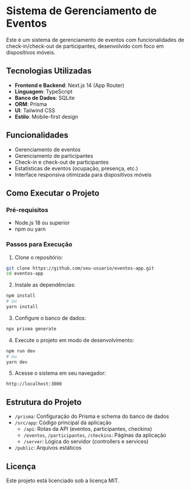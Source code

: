 # Sistema de Gerenciamento de Eventos

Este é um sistema de gerenciamento de eventos com funcionalidades de check-in/check-out de participantes, desenvolvido com foco em dispositivos móveis.

## Tecnologias Utilizadas

- **Frontend e Backend**: Next.js 14 (App Router)
- **Linguagem**: TypeScript
- **Banco de Dados**: SQLite
- **ORM**: Prisma
- **UI**: Tailwind CSS
- **Estilo**: Mobile-first design

## Funcionalidades

- Gerenciamento de eventos 
- Gerenciamento de participantes 
- Check-in e check-out de participantes
- Estatísticas de eventos (ocupação, presença, etc.)
- Interface responsiva otimizada para dispositivos móveis

## Como Executar o Projeto

### Pré-requisitos

- Node.js 18 ou superior
- npm ou yarn

### Passos para Execução

1. Clone o repositório:
```bash
git clone https://github.com/seu-usuario/eventos-app.git
cd eventos-app
```

2. Instale as dependências:
```bash
npm install
# ou
yarn install
```

3. Configure o banco de dados:
```bash
npx prisma generate
```

4. Execute o projeto em modo de desenvolvimento:
```bash
npm run dev
# ou
yarn dev
```

5. Acesse o sistema em seu navegador:
```
http://localhost:3000
```

## Estrutura do Projeto

- `/prisma`: Configuração do Prisma e schema do banco de dados
- `/src/app`: Código principal da aplicação
  - `/api`: Rotas da API (eventos, participantes, checkins)
  - `/eventos`, `/participantes`, `/checkins`: Páginas da aplicação
  - `/server`: Lógica do servidor (controllers e services)
- `/public`: Arquivos estáticos

## Licença

Este projeto está licenciado sob a licença MIT.
